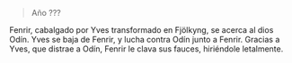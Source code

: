 > Año ???

Fenrir, cabalgado por Yves transformado en Fjölkyng, se acerca al dios Odín. Yves se baja de Fenrir, y lucha contra Odín junto a Fenrir. Gracias a Yves, que distrae a Odín, Fenrir le clava sus fauces, hiriéndole letalmente.